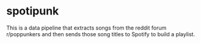 # spotipunk
This is a data pipeline that extracts songs from the reddit forum r/poppunkers and then sends those song titles to Spotify to build a playlist.
